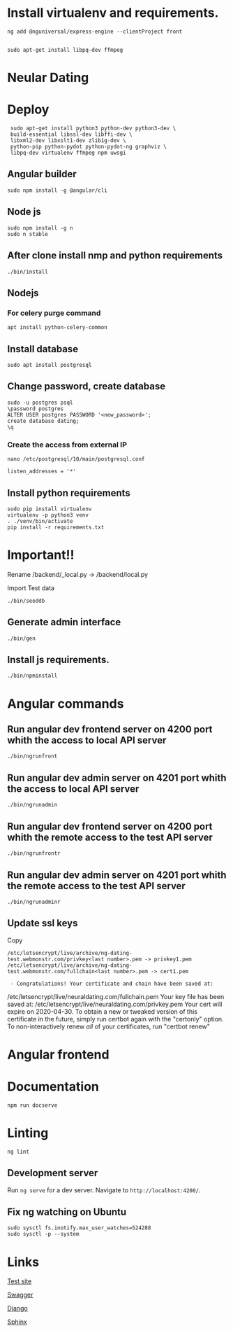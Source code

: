 # Install virtualenv and requirements.

    ng add @nguniversal/express-engine --clientProject front


    sudo apt-get install libpq-dev ffmpeg

# Neular Dating

# Deploy

     sudo apt-get install python3 python-dev python3-dev \
     build-essential libssl-dev libffi-dev \
     libxml2-dev libxslt1-dev zlib1g-dev \
     python-pip python-pydot python-pydot-ng graphviz \
     libpq-dev virtualenv ffmpeg npm uwsgi

## Angular builder

    sudo npm install -g @angular/cli

## Node js

    sudo npm install -g n
    sudo n stable

## After clone install nmp and python requirements

    ./bin/install

## Nodejs

    

### For celery purge command

    apt install python-celery-common

## Install database

    sudo apt install postgresql

## Change password, create database

    sudo -u postgres psql
    \password postgres
    ALTER USER postgres PASSWORD '<new_password>';
    create database dating;
    \q

### Create the access from external IP
    
    nano /etc/postgresql/10/main/postgresql.conf

    listen_addresses = '*'  

## Install python requirements

    sudo pip install virtualenv
    virtualenv -p python3 venv
    . ./venv/bin/activate
    pip install -r requirements.txt

# Important!!

Rename /backend/_local.py -> /backend/local.py

Import Test  data

    ./bin/seeddb

## Generate admin interface

    ./bin/gen

## Install js requirements.

    ./bin/npminstall

# Angular commands

## Run angular dev frontend server on 4200 port whith the access to local API server

    ./bin/ngrunfront

## Run angular dev admin server on 4201 port whith the access to local API server

    ./bin/ngrunadmin

## Run angular dev frontend server on 4200 port whith the remote access to the test API server

    ./bin/ngrunfrontr

## Run angular dev admin server on 4201 port whith the remote access to the test API server

    ./bin/ngrunadminr

## Update ssl keys

Copy 

    /etc/letsencrypt/live/archive/ng-dating-test.webmonstr.com/privkey<last number>.pem -> privkey1.pem
    /etc/letsencrypt/live/archive/ng-dating-test.webmonstr.com/fullchain<last number>.pem -> cert1.pem

     - Congratulations! Your certificate and chain have been saved at:
   /etc/letsencrypt/live/neuraldating.com/fullchain.pem
   Your key file has been saved at:
   /etc/letsencrypt/live/neuraldating.com/privkey.pem
   Your cert will expire on 2020-04-30. To obtain a new or tweaked
   version of this certificate in the future, simply run certbot again
   with the "certonly" option. To non-interactively renew *all* of
   your certificates, run "certbot renew"


# Angular frontend

# Documentation

    npm run docserve

# Linting

    ng lint

## Development server

Run `ng serve` for a dev server. Navigate to `http://localhost:4200/`. 



## Fix ng watching on Ubuntu

    sudo sysctl fs.inotify.max_user_watches=524288
    sudo sysctl -p --system


# Links

[Test site](http://neuraldating.com)

[Swagger](http://ng-dating-test.webmonstr.com/swagger)

[Django](http://ng-dating-test.webmonstr.com/admin/doc)

[Sphinx](http://doc-dating-test.webmonstr.com/)

